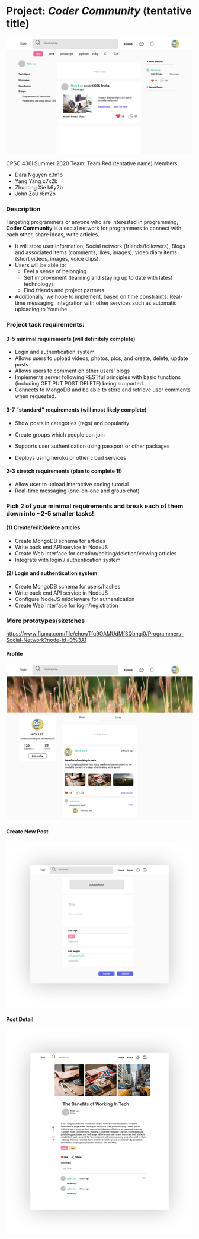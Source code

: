 # Project: *Coder Community* (tentative title)
![Diagram](sketches/Home.png)

CPSC 436i Summer 2020
Team: Team Red (tentative name)
Members:
- Dara Nguyen x3n1b
- Yang Yang c7x2b
- Zhuoting Xie k6y2b
- John Zou r6m2b


### Description
Targeting programmers or anyone who are interested in programming, **Coder Community** is a social network for programmers to connect with each other, share ideas, write articles.
- It will store user information, Social network (friends/followers), Blogs and associated items (comments, likes, images), video diary items (short videos, images, voice clips).
- Users will be able to:
  - Feel a sense of belonging
  - Self improvement (learning and staying up to date with latest technology)
  - Find friends and project partners
- Additionally, we hope to  implement, based on time constraints:
	Real-time messaging, integration with other services such as automatic uploading to Youtube
  
### Project task requirements:
####	3-5 minimal requirements (will definitely complete)
  - Login and authentication system
  - Allows users to upload videos, photos, pics, and create, delete, update posts
  - Allows users to comment on other users’ blogs
  - Implements server following RESTful principles with basic functions (including GET PUT POST DELETE) being supported.
  - Connects to MongoDB and be able to store and retrieve user comments when requested.
  
#### 3-7 "standard" requirements (will most likely complete)
  - Show posts in categories (tags) and popularity 
  - Create groups which people can join

  - Supports user authentication using passport or other packages
  - Deploys using heroku or other cloud services

#### 2-3 stretch requirements (plan to complete 1!)
  - Allow user to upload interactive coding tutorial
  - Real-time messaging (one-on-one and group chat)
	

### Pick 2 of your minimal requirements and break each of them down into ~2-5 smaller tasks!

#### (1) Create/edit/delete articles
  -	Create MongoDB schema for articles
  -	Write back end API service in NodeJS
  -	Create Web interface for creation/editing/deletion/viewing articles
  -	Integrate with login / authentication system

#### (2) Login and authentication system
  -	Create MongoDB schema for users/hashes
  -	Write back end API service in NodeJS
  -	Configure NodeJS middleware for authentication
  -	Create Web interface for login/registration

### More prototypes/sketches
https://www.figma.com/file/ehowTfq9OAMUdMf3Qbngi0/Programmers-Social-Network?node-id=0%3A1

#### Profile
![Diagram](sketches/View%20profile.png)

#### Create New Post
![Diagram](sketches/Create%20new%20post.png)

#### Post Detail
![Diagram](sketches/Post%20Detail.png)
